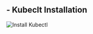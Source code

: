 ## - Kubeclt Installation

![Install Kubectl](https://github.com/user-attachments/assets/bf9a9926-7f96-4eee-8407-094e6464d8b6)
